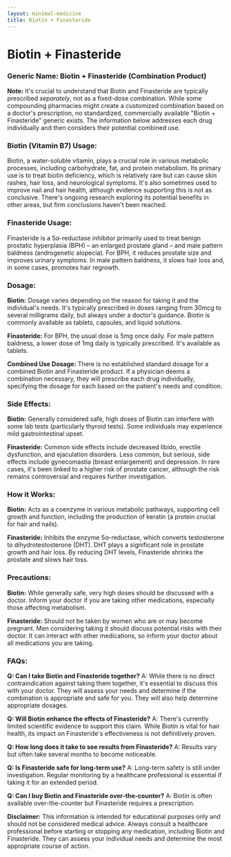 ```yaml
---
layout: minimal-medicine
title: Biotin + Finasteride
---
```


# Biotin + Finasteride
### Generic Name: Biotin + Finasteride (Combination Product)

**Note:**  It's crucial to understand that Biotin and Finasteride are typically prescribed *separately*, not as a fixed-dose combination.  While some compounding pharmacies might create a customized combination based on a doctor's prescription,  no standardized, commercially available "Biotin + Finasteride" generic exists.  The information below addresses each drug individually and then considers their potential combined use.


### Biotin (Vitamin B7) Usage:

Biotin, a water-soluble vitamin, plays a crucial role in various metabolic processes, including carbohydrate, fat, and protein metabolism.  Its primary use is to treat biotin deficiency, which is relatively rare but can cause skin rashes, hair loss, and neurological symptoms. It's also sometimes used to improve nail and hair health, although evidence supporting this is not as conclusive.  There's ongoing research exploring its potential benefits in other areas, but firm conclusions haven't been reached.

### Finasteride Usage:

Finasteride is a 5α-reductase inhibitor primarily used to treat benign prostatic hyperplasia (BPH) – an enlarged prostate gland – and male pattern baldness (androgenetic alopecia).  For BPH, it reduces prostate size and improves urinary symptoms. In male pattern baldness, it slows hair loss and, in some cases, promotes hair regrowth.

### Dosage:

**Biotin:** Dosage varies depending on the reason for taking it and the individual's needs.  It's typically prescribed in doses ranging from 30mcg to several milligrams daily, but always under a doctor's guidance. Biotin is commonly available as tablets, capsules, and liquid solutions.

**Finasteride:**  For BPH, the usual dose is 5mg once daily. For male pattern baldness, a lower dose of 1mg daily is typically prescribed.  It's available as tablets.

**Combined Use Dosage:**  There is no established standard dosage for a combined Biotin and Finasteride product.  If a physician deems a combination necessary, they will prescribe each drug individually, specifying the dosage for each based on the patient's needs and condition.


### Side Effects:

**Biotin:** Generally considered safe, high doses of Biotin can interfere with some lab tests (particularly thyroid tests). Some individuals may experience mild gastrointestinal upset.

**Finasteride:**  Common side effects include decreased libido, erectile dysfunction, and ejaculation disorders.  Less common, but serious, side effects include gynecomastia (breast enlargement) and depression.  In rare cases, it's been linked to a higher risk of prostate cancer, although the risk remains controversial and requires further investigation.


### How it Works:

**Biotin:** Acts as a coenzyme in various metabolic pathways, supporting cell growth and function, including the production of keratin (a protein crucial for hair and nails).

**Finasteride:** Inhibits the enzyme 5α-reductase, which converts testosterone to dihydrotestosterone (DHT).  DHT plays a significant role in prostate growth and hair loss. By reducing DHT levels, Finasteride shrinks the prostate and slows hair loss.


### Precautions:

**Biotin:**  While generally safe, very high doses should be discussed with a doctor.  Inform your doctor if you are taking other medications, especially those affecting metabolism.

**Finasteride:**  Should not be taken by women who are or may become pregnant.  Men considering taking it should discuss potential risks with their doctor.  It can interact with other medications, so inform your doctor about all medications you are taking.


### FAQs:

**Q: Can I take Biotin and Finasteride together?** A: While there is no direct contraindication against taking them together, it's essential to discuss this with your doctor. They will assess your needs and determine if the combination is appropriate and safe for you. They will also help determine appropriate dosages.

**Q: Will Biotin enhance the effects of Finasteride?** A: There's currently limited scientific evidence to support this claim. While Biotin is vital for hair health, its impact on Finasteride's effectiveness is not definitively proven.

**Q: How long does it take to see results from Finasteride?** A: Results vary but often take several months to become noticeable.

**Q: Is Finasteride safe for long-term use?** A:  Long-term safety is still under investigation. Regular monitoring by a healthcare professional is essential if taking it for an extended period.

**Q: Can I buy Biotin and Finasteride over-the-counter?** A: Biotin is often available over-the-counter but Finasteride requires a prescription.

**Disclaimer:** This information is intended for educational purposes only and should not be considered medical advice. Always consult a healthcare professional before starting or stopping any medication, including Biotin and Finasteride.  They can assess your individual needs and determine the most appropriate course of action.
